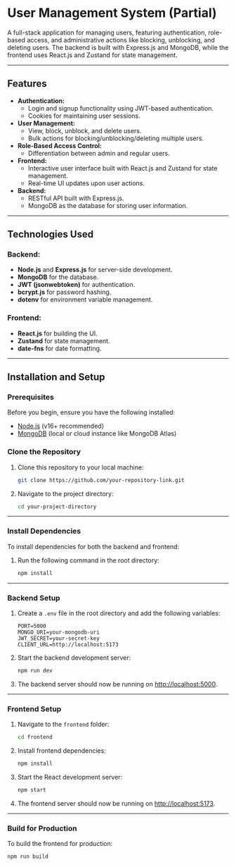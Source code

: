 # User Management System (Partial)

A full-stack application for managing users, featuring authentication, role-based access, and administrative actions like blocking, unblocking, and deleting users. The backend is built with Express.js and MongoDB, while the frontend uses React.js and Zustand for state management.

---

## Features
- **Authentication:**
  - Login and signup functionality using JWT-based authentication.
  - Cookies for maintaining user sessions.
- **User Management:**
  - View, block, unblock, and delete users.
  - Bulk actions for blocking/unblocking/deleting multiple users.
- **Role-Based Access Control:**
  - Differentiation between admin and regular users.
- **Frontend:**
  - Interactive user interface built with React.js and Zustand for state management.
  - Real-time UI updates upon user actions.
- **Backend:**
  - RESTful API built with Express.js.
  - MongoDB as the database for storing user information.

---

## Technologies Used
### Backend:
- **Node.js** and **Express.js** for server-side development.
- **MongoDB** for the database.
- **JWT (jsonwebtoken)** for authentication.
- **bcrypt.js** for password hashing.
- **dotenv** for environment variable management.

### Frontend:
- **React.js** for building the UI.
- **Zustand** for state management.
- **date-fns** for date formatting.

---

## Installation and Setup

### Prerequisites
Before you begin, ensure you have the following installed:
- [Node.js](https://nodejs.org/) (v16+ recommended)
- [MongoDB](https://www.mongodb.com/) (local or cloud instance like MongoDB Atlas)

### Clone the Repository
1. Clone this repository to your local machine:
    ```bash
    git clone https://github.com/your-repository-link.git
    ```
2. Navigate to the project directory:
    ```bash
    cd your-project-directory
    ```

---

### Install Dependencies
To install dependencies for both the backend and frontend:

1. Run the following command in the root directory:
    ```bash
    npm install
    ```

---

### Backend Setup
1. Create a `.env` file in the root directory and add the following variables:
    ```env
    PORT=5000
    MONGO_URI=your-mongodb-uri
    JWT_SECRET=your-secret-key
    CLIENT_URL=http://localhost:5173
    ```

2. Start the backend development server:
    ```bash
    npm run dev
    ```

3. The backend server should now be running on [http://localhost:5000](http://localhost:5000).

---

### Frontend Setup
1. Navigate to the `frontend` folder:
    ```bash
    cd frontend
    ```

2. Install frontend dependencies:
    ```bash
    npm install
    ```

3. Start the React development server:
    ```bash
    npm start
    ```

4. The frontend server should now be running on [http://localhost:5173](http://localhost:5173).

---

### Build for Production
To build the frontend for production:
```bash
npm run build
